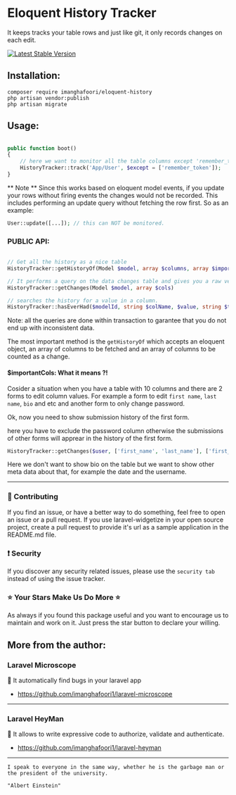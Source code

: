 # Eloquent History Tracker

It keeps tracks your table rows and just like git, it only records changes on each edit.

[![Latest Stable Version](https://poser.pugx.org/imanghafoori/eloquent-history/v/stable)](https://packagist.org/packages/imanghafoori/eloquent-history)

## Installation:
```
composer require imanghafoori/eloquent-history
php artisan vendor:publish
php artisan migrate
```

## Usage:
```php

public function boot()
{
    // here we want to monitor all the table columns except 'remember_token'
    HistoryTracker::track('App/User', $except = ['remember_token']);
}

```

** Note ** Since this works based on eloquent model events, if you update your rows without firing events the changes would not be recorded.
This includes performing an update query without fetching the row first.
So as an example:
```php
User::update([...]); // this can NOT be monitored.
```

### PUBLIC API:

```php

// Get all the history as a nice table
HistoryTracker::getHistoryOf(Model $model, array $columns, array $importantCols = [])

// It performs a query on the data changes table and gives you a raw version of changes.
HistoryTracker::getChanges(Model $model, array $cols)

// searches the history for a value in a column.
HistoryTracker::hasEverHad($modelId, string $colName, $value, string $tableName)

```

Note: all the queries are done within transaction to garantee that you do not end up with inconsistent data.

The most important method is the `getHistoryOf` which accepts an eloquent object, an array of columns to be fetched and an array of columns to be counted as a change.

#### $importantCols: What it means ?!

Cosider a situation when you have a table with 10 columns and there are 2 forms to edit column values.
For example a form to edit `first name`, `last name`, `bio` and etc and another form to only change password.

Ok, now you need to show submission history of the first form.

here you have to exclude the password column otherwise the submissions of other forms will apprear in the history of the first form.

```php
HistoryTracker::getChanges($user, ['first_name', 'last_name'], ['first_name', 'last_name', 'bio']);
```

Here we don't want to show bio on the table but we want to show other meta data about that, for example the date and the username.



--------------------

### :raising_hand: Contributing 
If you find an issue, or have a better way to do something, feel free to open an issue or a pull request.
If you use laravel-widgetize in your open source project, create a pull request to provide it's url as a sample application in the README.md file. 


### :exclamation: Security
If you discover any security related issues, please use the `security tab` instead of using the issue tracker.


### :star: Your Stars Make Us Do More :star:
As always if you found this package useful and you want to encourage us to maintain and work on it. Just press the star button to declare your willing.



## More from the author:

### Laravel Microscope

:gem: It automatically find bugs in your laravel app

- https://github.com/imanghafoori1/laravel-microscope

-------------

### Laravel HeyMan

:gem: It allows to write expressive code to authorize, validate and authenticate.

- https://github.com/imanghafoori1/laravel-heyman

--------------

<p align="center">
  
    I speak to everyone in the same way, whether he is the garbage man or the president of the university.
    
    "Albert Einstein"
    
</p>


